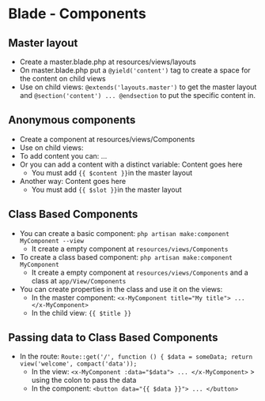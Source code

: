 # Blade - Components
## Master layout
- Create a master.blade.php at resources/views/layouts
- On master.blade.php put a `@yield('content')` tag to create a space for the content on child views
- Use on child views: `@extends('layouts.master')` to get the master layout and `@section('content') ... @endsection` to put the specific content in.

## Anonymous components
- Create a component at resources/views/Components
- Use on child views: <x-component-name> </x-component-name>
- To add content you can: <x-component-name content="content goes here"> ... </x-component-name> 
- Or you can add a content with a distinct variable:
  <x-component-name> <x-slot name="content"> Content goes here </x-slot>  </x-component-name>
  - You must add `{{ $content }}`in the master layout
- Another way: <x-component-name> Content goes here </x-component-name>
  - You must add `{{ $slot }}`in the master layout


## Class Based Components
- You can create a basic component: `php artisan make:component MyComponent --view`
  - It create a empty component at `resources/views/Components`
- To create a class based component: `php artisan make:component MyComponent`
  - It create a empty component at `resources/views/Components` and a class  at `app/View/Components`
- You can create properties in the class and use it on the views:
  - In the master component: `<x-MyComponent title="My title"> ... </x-MyComponent>`
  - In the child view: `{{ $title }}`

## Passing data to Class Based Components
- In the route: `Route::get('/', function () { $data = someData; return view('welcome', compact('data'));`  
  - In the view: `<x-MyComponent :data="$data"> ... </x-MyComponent>` > using the colon to pass the data
  - In the component: `<button data="{{ $data }}"> ... </button>`
